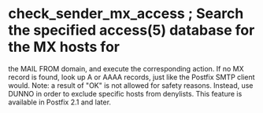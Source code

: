 # check_sender_mx_access ; Search the specified access(5) database for the MX hosts for
the MAIL FROM domain, and execute the corresponding action.  If no
MX record is found, look up A or AAAA records, just like the Postfix
SMTP client would. Note:
a result of "OK" is not allowed for safety reasons. Instead, use
DUNNO in order to exclude specific hosts from denylists.  This
feature is available in Postfix 2.1 and later. 